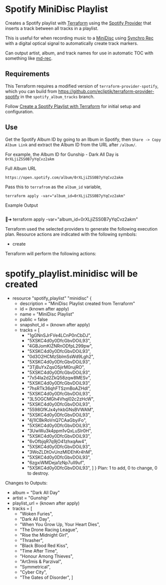 # Spotify MiniDisc Playlist

Creates a Spotify playlist with [Terraform](https://www.terraform.io) using the [Spotify Provider](https://registry.terraform.io/providers/conradludgate/spotify/latest/docs) that inserts a track between all tracks in a playlist.

This is useful for when recording music to a [MiniDisc](https://www.minidisc.wiki) using [Synchro Rec](https://www.minidisc.wiki/guides/dubbing?s[]=synchro#synchro_rec) with a digital optical signal to automatically create track markers.

Can output artist, album, and track names for use in automatic TOC with something like [md-rec](https://github.com/fijam/md-rec).

## Requirements

This Terraform requires a modified version of `terraform-provider-spotify`, which you can build from https://github.com/ecliptik/terraform-provider-spotify in the `spotify_album_tracks` branch.

Follow [Create a Spotify Playlist with Terraform](https://learn.hashicorp.com/tutorials/terraform/spotify-playlist) for initial setup and configuration.

## Use

Get the Spotify Album ID by going to an llbum in Spotify, then `Share -> Copy Album Link` and extract the Album ID from the URL after `/album/`.

For example, the Album ID for Gunship - Dark All Day is `0rXLjiZSS0B7yYqCvz2akm`

Full Album URL
```
https://open.spotify.com/album/0rXLjiZSS0B7yYqCvz2akm
```

Pass this to `terrafrom` as the `album_id` variable,

```
terraform apply -var="album_id=0rXLjiZSS0B7yYqCvz2akm"
```

Example Output
```

```
💽➜ terraform apply -var="album_id=0rXLjiZSS0B7yYqCvz2akm"

Terraform used the selected providers to generate the following execution plan. Resource actions are indicated with the following symbols:
  + create

Terraform will perform the following actions:

  # spotify_playlist.minidisc will be created
  + resource "spotify_playlist" "minidisc" {
      + description = "MiniDisc Playlist created from Terraform"
      + id          = (known after apply)
      + name        = "MiniDisc Playlist"
      + public      = false
      + snapshot_id = (known after apply)
      + tracks      = [
          + "1gGNnSJrFVe4LCnP0nCbDJ",
          + "5XSKC4d0y0DfcGbvDOiL93",
          + "4GBJomKlZNRnODfpL299pw",
          + "5XSKC4d0y0DfcGbvDOiL93",
          + "0d3O2HCMzSblmSsWd9Lgh2",
          + "5XSKC4d0y0DfcGbvDOiL93",
          + "3TjBuYxZqsO5jirM0rujRO",
          + "5XSKC4d0y0DfcGbvDOiL93",
          + "7x54Ia2d2ZkQ58zqw8MESv",
          + "5XSKC4d0y0DfcGbvDOiL93",
          + "7hsRTk36qhFTSzmBoAZHdI",
          + "5XSKC4d0y0DfcGbvDOiL93",
          + "3L5OGCMGh4Vhql02c2zHcW",
          + "5XSKC4d0y0DfcGbvDOiL93",
          + "5598GfKJx4yhkbGNsBVWAM",
          + "5XSKC4d0y0DfcGbvDOiL93",
          + "4j1ICBkRoVnQ7CAaGbyiFo",
          + "5XSKC4d0y0DfcGbvDOiL93",
          + "3UwWu3k4ppm1vQxLuSIr0H",
          + "5XSKC4d0y0DfcGbvDOiL93",
          + "6vOfbjqR7q9jO41zhxqAw4",
          + "5XSKC4d0y0DfcGbvDOiL93",
          + "3WoZLDtOvUnzMIDEhKr4hM",
          + "5XSKC4d0y0DfcGbvDOiL93",
          + "6zgxiWMDeja1zNp7ulI9uf",
          + "5XSKC4d0y0DfcGbvDOiL93",
        ]
    }
Plan: 1 to add, 0 to change, 0 to destroy.

Changes to Outputs:
  + album        = "Dark All Day"
  + artist       = "Gunship"
  + playlist_url = (known after apply)
  + tracks       = [
      + "Woken Furies",
      + "Dark All Day",
      + "When You Grow Up, Your Heart Dies",
      + "The Drone Racing League",
      + "Rise the Midnight Girl",
      + "Thrasher",
      + "Black Blood Red Kiss",
      + "Time After Time",
      + "Honour Among Thieves",
      + "Art3mis & Parzival",
      + "Symmetrical",
      + "Cyber City",
      + "The Gates of Disorder",
    ]
```
